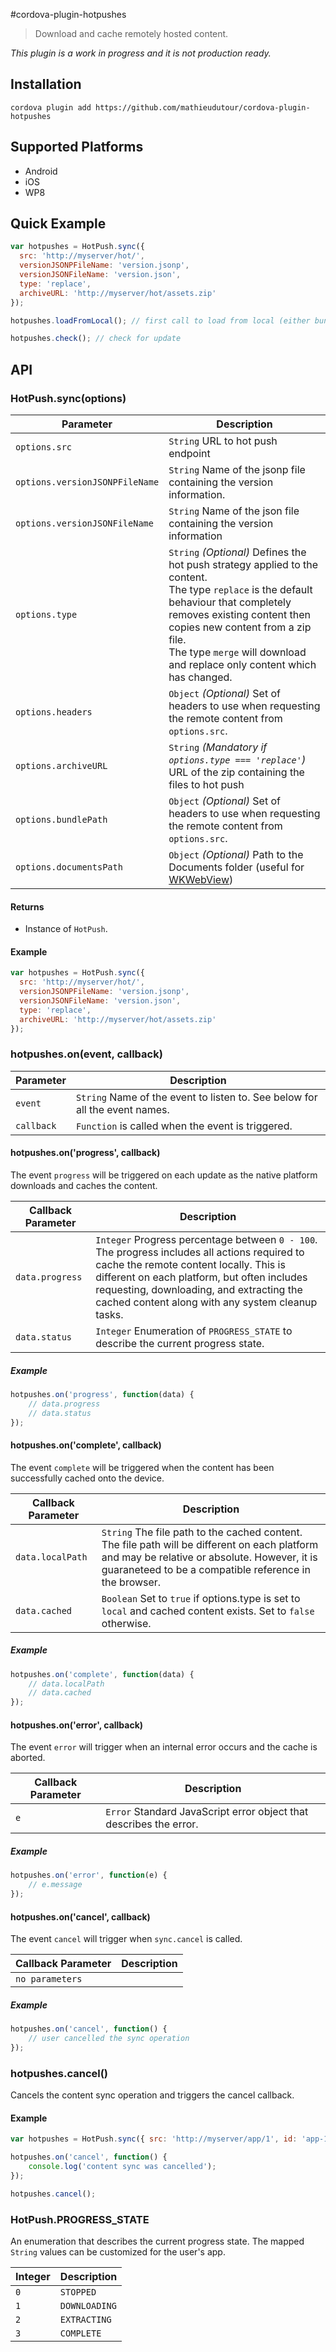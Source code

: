 #cordova-plugin-hotpushes

> Download and cache remotely hosted content.

_This plugin is a work in progress and it is not production ready._

## Installation

```
cordova plugin add https://github.com/mathieudutour/cordova-plugin-hotpushes
```

## Supported Platforms

- Android
- iOS
- WP8


## Quick Example

```javascript
var hotpushes = HotPush.sync({
  src: 'http://myserver/hot/',
  versionJSONPFileName: 'version.jsonp',
  versionJSONFileName: 'version.json',
  type: 'replace',
  archiveURL: 'http://myserver/hot/assets.zip'
});

hotpushes.loadFromLocal(); // first call to load from local (either bundle or Documents, depending if there is something in Documents

hotpushes.check(); // check for update

```

## API

### HotPush.sync(options)

Parameter | Description
--------- | ------------
`options.src` | `String` URL to hot push endpoint
`options.versionJSONPFileName` | `String` Name of the jsonp file containing the version information.
`options.versionJSONFileName` | `String` Name of the json file containing the version information
`options.type` | `String` _(Optional)_ Defines the hot push strategy applied to the content.<br/>The type `replace` is the default behaviour that completely removes existing content then copies new content from a zip file.<br/> The type `merge` will download and replace only content which has changed.
`options.headers` | `Object` _(Optional)_ Set of headers to use when requesting the remote content from `options.src`.
`options.archiveURL` | `String` _(Mandatory if `options.type === 'replace'`)_ URL of the zip containing the files to hot push
`options.bundlePath` | `Object` _(Optional)_ Set of headers to use when requesting the remote content from `options.src`.
`options.documentsPath` | `Object` _(Optional)_ Path to the Documents folder (useful for [WKWebView](https://github.com/etiennea/WKWebView))

#### Returns

- Instance of `HotPush`.

#### Example

```javascript
var hotpushes = HotPush.sync({
  src: 'http://myserver/hot/',
  versionJSONPFileName: 'version.jsonp',
  versionJSONFileName: 'version.json',
  type: 'replace',
  archiveURL: 'http://myserver/hot/assets.zip'
});
```

### hotpushes.on(event, callback)

Parameter | Description
--------- | ------------
`event` | `String` Name of the event to listen to. See below for all the event names.
`callback` | `Function` is called when the event is triggered.

#### hotpushes.on('progress', callback)

The event `progress` will be triggered on each update as the native platform downloads and caches the content.

Callback Parameter | Description
------------------ | -----------
`data.progress` | `Integer` Progress percentage between `0 - 100`. The progress includes all actions required to cache the remote content locally. This is different on each platform, but often includes requesting, downloading, and extracting the cached content along with any system cleanup tasks.
`data.status` | `Integer` Enumeration of `PROGRESS_STATE` to describe the current progress state.

##### Example

```javascript
hotpushes.on('progress', function(data) {
    // data.progress
    // data.status
});
```

#### hotpushes.on('complete', callback)

The event `complete` will be triggered when the content has been successfully cached onto the device.

Callback Parameter | Description
------------------ | -----------
`data.localPath` | `String` The file path to the cached content. The file path will be different on each platform and may be relative or absolute. However, it is guaraneteed to be a compatible reference in the browser.
`data.cached` | `Boolean` Set to `true` if options.type is set to `local` and cached content exists. Set to `false` otherwise.

##### Example

```javascript
hotpushes.on('complete', function(data) {
    // data.localPath
    // data.cached
});
```

#### hotpushes.on('error', callback)

The event `error` will trigger when an internal error occurs and the cache is aborted.

Callback Parameter | Description
------------------ | -----------
`e` | `Error` Standard JavaScript error object that describes the error.

##### Example

```javascript
hotpushes.on('error', function(e) {
    // e.message
});
```

#### hotpushes.on('cancel', callback)

The event `cancel` will trigger when `sync.cancel` is called.

Callback Parameter | Description
------------------ | -----------
`no parameters` |

##### Example

```javascript
hotpushes.on('cancel', function() {
    // user cancelled the sync operation
});
```

### hotpushes.cancel()

Cancels the content sync operation and triggers the cancel callback.

#### Example
```javascript
var hotpushes = HotPush.sync({ src: 'http://myserver/app/1', id: 'app-1' });

hotpushes.on('cancel', function() {
    console.log('content sync was cancelled');
});

hotpushes.cancel();
```

### HotPush.PROGRESS_STATE

An enumeration that describes the current progress state. The mapped `String`
values can be customized for the user's app.

Integer | Description
------- | -----------
`0`     | `STOPPED`
`1`     | `DOWNLOADING`
`2`     | `EXTRACTING`
`3`     | `COMPLETE`
